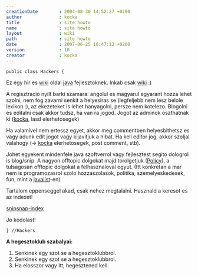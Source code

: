 ```yaml
---
creationDate        : 2004-08-30 14:52:27 +0200 
author              : kocka 
title               : site howto 
name                : site howto 
layout              : wiki 
path                : site howto 
date                : 2007-06-25 16:47:12 +0200 
version             : 10 
creator             : kocka 
---
```

```
public class Hackers {
```

Ez egy hir es [wiki](wiki.html) oldal [java](java.html) fejlesztoknek. Inkab csak [wiki](wiki.html) :)

A regisztracio nyilt barki szamara: angolul es magyarul egyarant hozza lehet szolni, nem fog zavarni senkit a helyesiras se (legfeljebb nem lesz belole lexikon :), az ekezeteket is lehet hanyagolni, persze nem kotelezo. Blogolni es editalni csak akkor tudsz, ha van ra jogod. Jogot az adminok oszthatnak ki ([kocka](kocka.html), lasd elerhetosegek)

Ha valamivel nem ertessz egyet, akkor meg commentben helyesbithetsz es vagy adunk edit jogot vagy kijavitjuk a hibat. Ha kell editor jog, akkor szoljal valahogy (-> [kocka](kocka.html) elerhetosegek, post comment, stb).

Johet egyekent mindenfele java szoftverrol vagy fejlesztest segito dologrol is blog/snip. A nagyon offtopic dolgokat majd torolgetjuk ([Policy](Missing.html)), a tulsagosan offtopic dolgokat a felhasznaloval egyut. (Itt konkretan a mar nem is programozasrol szolo hozzaszolasok, politika, szemelyeskedesek, fun, mint a [javalist](javalist.html)-en)

Tartalom eppenseggel akad, csak nehez megtalalni. Hasznald a keresot es az indexet!



[snipsnap-index](snipsnap-index.html)

Jo kodolast!

```
} //Hackers
```

__A hegesztoklub szabalyai:__

1.   Senkinek egy szot se a hegesztoklubbrol.
1.   Senkinek egy szot se a hegesztoklubbrol.
1.   Ha elosszor vagy itt, hegesztened kell.
